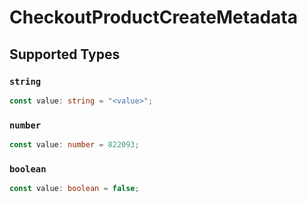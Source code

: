 # CheckoutProductCreateMetadata


## Supported Types

### `string`

```typescript
const value: string = "<value>";
```

### `number`

```typescript
const value: number = 822093;
```

### `boolean`

```typescript
const value: boolean = false;
```

